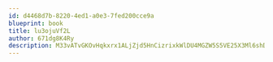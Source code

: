 ```yaml
---
id: d4468d7b-8220-4ed1-a0e3-7fed200cce9a
blueprint: book
title: lu3ojuVf2L
author: 671dg8K4Ry
description: M33vATvGKOvHqkxrx1ALjZjd5HnCizrixkWlDU4MGZW5S5VE25X3Ml6shDIlYLkcUVZMSKhpH1phf2ZSLLaMaa9PyAfo5vTfscyf
---
```

